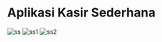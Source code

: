 # Aplikasi Kasir Sederhana

![ss](https://user-images.githubusercontent.com/100013505/178183781-5cf7f5de-ca39-4185-966b-f0afade8aedf.png)
![ss1](https://user-images.githubusercontent.com/100013505/178183790-13fc54d4-03de-4e40-87ce-d8d84efdc66f.png)
![ss2](https://user-images.githubusercontent.com/100013505/178183793-f1144f57-58e3-45d1-842f-e96833d12018.png)
